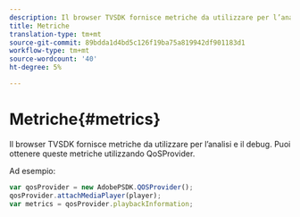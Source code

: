 ```yaml
---
description: Il browser TVSDK fornisce metriche da utilizzare per l’analisi e il debug. Puoi ottenere queste metriche utilizzando QoSProvider.
title: Metriche
translation-type: tm+mt
source-git-commit: 89bdda1d4bd5c126f19ba75a819942df901183d1
workflow-type: tm+mt
source-wordcount: '40'
ht-degree: 5%

---
```



# Metriche{#metrics}

Il browser TVSDK fornisce metriche da utilizzare per l’analisi e il debug. Puoi ottenere queste metriche utilizzando QoSProvider.

Ad esempio:

```js
var qosProvider = new AdobePSDK.QOSProvider(); 
qosProvider.attachMediaPlayer(player); 
var metrics = qosProvider.playbackInformation;
```

